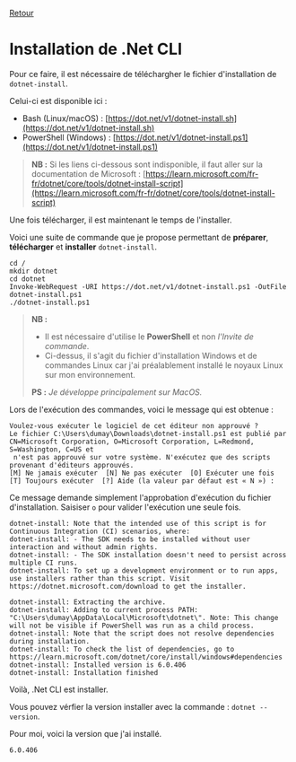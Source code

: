 [Retour](../../)

# Installation de **.Net CLI**

Pour ce faire, il est nécessaire de téléchargher le fichier d'installation de `dotnet-install`.

Celui-ci est disponible ici :
- Bash (Linux/macOS) : [https://dot.net/v1/dotnet-install.sh](https://dot.net/v1/dotnet-install.sh)
- PowerShell (Windows) : [https://dot.net/v1/dotnet-install.ps1](https://dot.net/v1/dotnet-install.ps1)

> **NB :** Si les liens ci-dessous sont indisponible, il faut aller sur la documentation de Microsoft : [https://learn.microsoft.com/fr-fr/dotnet/core/tools/dotnet-install-script](https://learn.microsoft.com/fr-fr/dotnet/core/tools/dotnet-install-script)

Une fois télécharger, il est maintenant le temps de l'installer. 

Voici une suite de commande que je propose permettant de **préparer**, **télécharger** et **installer** `dotnet-install`.

```
cd /
mkdir dotnet
cd dotnet
Invoke-WebRequest -URI https://dot.net/v1/dotnet-install.ps1 -OutFile dotnet-install.ps1
./dotnet-install.ps1
```

> **NB :** 
> - Il est nécessaire d'utilise le **PowerShell** et non *l'Invite de commande*.
> - Ci-dessus, il s'agit du fichier d'installation Windows et de commandes Linux car j'ai préalablement installé le noyaux Linux sur mon environnement.
>
> **PS :** *Je développe principalement sur MacOS.*

Lors de l'exécution des commandes, voici le message qui est obtenue :

```
Voulez-vous exécuter le logiciel de cet éditeur non approuvé ?
Le fichier C:\Users\dumay\Downloads\dotnet-install.ps1 est publié par CN=Microsoft Corporation, O=Microsoft Corporation, L=Redmond, S=Washington, C=US et
 n'est pas approuvé sur votre système. N'exécutez que des scripts provenant d'éditeurs approuvés.
[M] Ne jamais exécuter  [N] Ne pas exécuter  [O] Exécuter une fois  [T] Toujours exécuter  [?] Aide (la valeur par défaut est « N ») :
```

Ce message demande simplement l'approbation d'exécution du fichier d'installation.
Saisiser `o` pour valider l'exécution une seule fois.

```
dotnet-install: Note that the intended use of this script is for Continuous Integration (CI) scenarios, where:
dotnet-install: - The SDK needs to be installed without user interaction and without admin rights.
dotnet-install: - The SDK installation doesn't need to persist across multiple CI runs.
dotnet-install: To set up a development environment or to run apps, use installers rather than this script. Visit https://dotnet.microsoft.com/download to get the installer.

dotnet-install: Extracting the archive.
dotnet-install: Adding to current process PATH: "C:\Users\dumay\AppData\Local\Microsoft\dotnet\". Note: This change will not be visible if PowerShell was run as a child process.
dotnet-install: Note that the script does not resolve dependencies during installation.
dotnet-install: To check the list of dependencies, go to https://learn.microsoft.com/dotnet/core/install/windows#dependencies
dotnet-install: Installed version is 6.0.406
dotnet-install: Installation finished
```

Voilà, .Net CLI est installer.

Vous pouvez vérfier la version installer avec la commande : `dotnet --version`.

Pour moi, voici la version que j'ai installé.

```
6.0.406
```